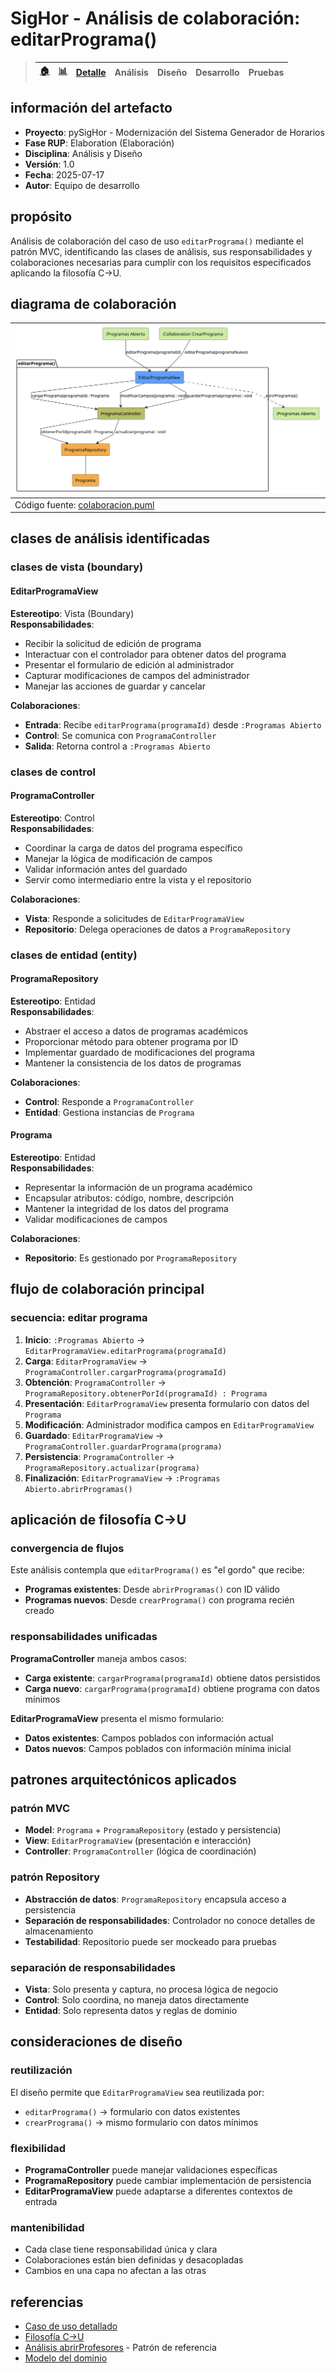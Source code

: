 # SigHor - Análisis de colaboración: editarPrograma()

> |[🏠️](/RUP/README.md)|[ 📊](https://raw.githubusercontent.com/mmasias/pySigHor/main/images/RUP/99-seguimiento/diagrama-contexto-administrador.svg)|[Detalle](/RUP/00-casos-uso/02-detalle/editarPrograma/README.md)|**Análisis**|Diseño|Desarrollo|Pruebas|
> |-|-|-|-|-|-|-|

## información del artefacto

- **Proyecto**: pySigHor - Modernización del Sistema Generador de Horarios
- **Fase RUP**: Elaboration (Elaboración)
- **Disciplina**: Análisis y Diseño
- **Versión**: 1.0
- **Fecha**: 2025-07-17
- **Autor**: Equipo de desarrollo

## propósito

Análisis de colaboración del caso de uso `editarPrograma()` mediante el patrón MVC, identificando las clases de análisis, sus responsabilidades y colaboraciones necesarias para cumplir con los requisitos especificados aplicando la filosofía C→U.

## diagrama de colaboración

<div align=center>

|![Análisis: editarPrograma()](/images/RUP/01-analisis/casos-uso/editarPrograma/editarPrograma-analisis.svg)|
|-|
|Código fuente: [colaboracion.puml](colaboracion.puml)|

</div>

## clases de análisis identificadas

### clases de vista (boundary)

#### EditarProgramaView
**Estereotipo**: Vista (Boundary)  
**Responsabilidades**:
- Recibir la solicitud de edición de programa
- Interactuar con el controlador para obtener datos del programa
- Presentar el formulario de edición al administrador
- Capturar modificaciones de campos del administrador
- Manejar las acciones de guardar y cancelar

**Colaboraciones**:
- **Entrada**: Recibe `editarPrograma(programaId)` desde `:Programas Abierto`
- **Control**: Se comunica con `ProgramaController`
- **Salida**: Retorna control a `:Programas Abierto`

### clases de control

#### ProgramaController
**Estereotipo**: Control  
**Responsabilidades**:
- Coordinar la carga de datos del programa específico
- Manejar la lógica de modificación de campos
- Validar información antes del guardado
- Servir como intermediario entre la vista y el repositorio

**Colaboraciones**:
- **Vista**: Responde a solicitudes de `EditarProgramaView`
- **Repositorio**: Delega operaciones de datos a `ProgramaRepository`

### clases de entidad (entity)

#### ProgramaRepository
**Estereotipo**: Entidad  
**Responsabilidades**:
- Abstraer el acceso a datos de programas académicos
- Proporcionar método para obtener programa por ID
- Implementar guardado de modificaciones del programa
- Mantener la consistencia de los datos de programas

**Colaboraciones**:
- **Control**: Responde a `ProgramaController`
- **Entidad**: Gestiona instancias de `Programa`

#### Programa
**Estereotipo**: Entidad  
**Responsabilidades**:
- Representar la información de un programa académico
- Encapsular atributos: código, nombre, descripción
- Mantener la integridad de los datos del programa
- Validar modificaciones de campos

**Colaboraciones**:
- **Repositorio**: Es gestionado por `ProgramaRepository`

## flujo de colaboración principal

### secuencia: editar programa

1. **Inicio**: `:Programas Abierto` → `EditarProgramaView.editarPrograma(programaId)`
2. **Carga**: `EditarProgramaView` → `ProgramaController.cargarPrograma(programaId)`
3. **Obtención**: `ProgramaController` → `ProgramaRepository.obtenerPorId(programaId) : Programa`
4. **Presentación**: `EditarProgramaView` presenta formulario con datos del `Programa`
5. **Modificación**: Administrador modifica campos en `EditarProgramaView`
6. **Guardado**: `EditarProgramaView` → `ProgramaController.guardarPrograma(programa)`
7. **Persistencia**: `ProgramaController` → `ProgramaRepository.actualizar(programa)`
8. **Finalización**: `EditarProgramaView` → `:Programas Abierto.abrirProgramas()`

## aplicación de filosofía C→U

### convergencia de flujos

Este análisis contempla que `editarPrograma()` es "el gordo" que recibe:
- **Programas existentes**: Desde `abrirProgramas()` con ID válido
- **Programas nuevos**: Desde `crearPrograma()` con programa recién creado

### responsabilidades unificadas

**ProgramaController** maneja ambos casos:
- **Carga existente**: `cargarPrograma(programaId)` obtiene datos persistidos
- **Carga nuevo**: `cargarPrograma(programaId)` obtiene programa con datos mínimos

**EditarProgramaView** presenta el mismo formulario:
- **Datos existentes**: Campos poblados con información actual
- **Datos nuevos**: Campos poblados con información mínima inicial

## patrones arquitectónicos aplicados

### patrón MVC

- **Model**: `Programa` + `ProgramaRepository` (estado y persistencia)
- **View**: `EditarProgramaView` (presentación e interacción)
- **Controller**: `ProgramaController` (lógica de coordinación)

### patrón Repository

- **Abstracción de datos**: `ProgramaRepository` encapsula acceso a persistencia
- **Separación de responsabilidades**: Controlador no conoce detalles de almacenamiento
- **Testabilidad**: Repositorio puede ser mockeado para pruebas

### separación de responsabilidades

- **Vista**: Solo presenta y captura, no procesa lógica de negocio
- **Control**: Solo coordina, no maneja datos directamente
- **Entidad**: Solo representa datos y reglas de dominio

## consideraciones de diseño

### reutilización

El diseño permite que `EditarProgramaView` sea reutilizada por:
- `editarPrograma()` → formulario con datos existentes
- `crearPrograma()` → mismo formulario con datos mínimos

### flexibilidad

- **ProgramaController** puede manejar validaciones específicas
- **ProgramaRepository** puede cambiar implementación de persistencia
- **EditarProgramaView** puede adaptarse a diferentes contextos de entrada

### mantenibilidad

- Cada clase tiene responsabilidad única y clara
- Colaboraciones están bien definidas y desacopladas
- Cambios en una capa no afectan a las otras

## referencias

- [Caso de uso detallado](../../../00-casos-uso/02-detalle/editarPrograma/README.md)
- [Filosofía C→U](../../../../extraDocs/008-filosofia-crud-creacion-edicion/README.md)
- [Análisis abrirProfesores](../abrirProfesores/README.md) - Patrón de referencia
- [Modelo del dominio](../../../00-casos-uso/00-modelo-del-dominio/modelo-dominio.md)